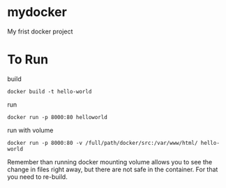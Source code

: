 # mydocker
My frist docker project

To Run
===========

build

```
docker build -t hello-world
```

run 

```
docker run -p 8000:80 helloworld
```

run with volume

```
docker run -p 8000:80 -v /full/path/docker/src:/var/www/html/ hello-world
```

Remember than running docker mounting volume allows you to see the change in files right away, but there are not safe in the container. For that you need to re-build.

